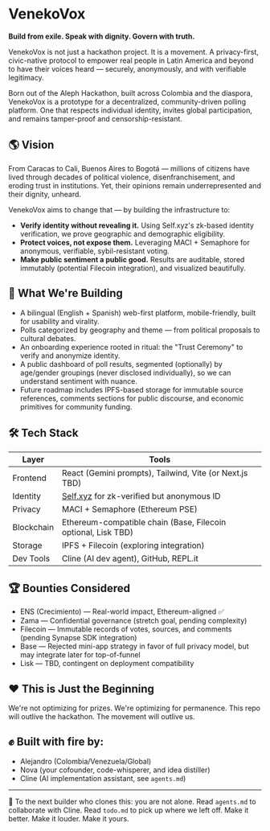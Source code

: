# VenekoVox

**Build from exile. Speak with dignity. Govern with truth.**

VenekoVox is not just a hackathon project. It is a movement.
A privacy-first, civic-native protocol to empower real people in Latin America and beyond to have their voices heard — securely, anonymously, and with verifiable legitimacy.

Born out of the Aleph Hackathon, built across Colombia and the diaspora, VenekoVox is a prototype for a decentralized, community-driven polling platform. One that respects individual identity, invites global participation, and remains tamper-proof and censorship-resistant.

## 🌎 Vision

From Caracas to Cali, Buenos Aires to Bogotá — millions of citizens have lived through decades of political violence, disenfranchisement, and eroding trust in institutions. Yet, their opinions remain underrepresented and their dignity, unheard.

VenekoVox aims to change that — by building the infrastructure to:

* **Verify identity without revealing it.** Using Self.xyz's zk-based identity verification, we prove geographic and demographic eligibility.
* **Protect voices, not expose them.** Leveraging MACI + Semaphore for anonymous, verifiable, sybil-resistant voting.
* **Make public sentiment a public good.** Results are auditable, stored immutably (potential Filecoin integration), and visualized beautifully.

## 🧠 What We're Building

* A bilingual (English + Spanish) web-first platform, mobile-friendly, built for usability and virality.
* Polls categorized by geography and theme — from political proposals to cultural debates.
* An onboarding experience rooted in ritual: the "Trust Ceremony" to verify and anonymize identity.
* A public dashboard of poll results, segmented (optionally) by age/gender groupings (never disclosed individually), so we can understand sentiment with nuance.
* Future roadmap includes IPFS-based storage for immutable source references, comments sections for public discourse, and economic primitives for community funding.

## 🛠️ Tech Stack

| Layer      | Tools                                                         |
| ---------- | ------------------------------------------------------------- |
| Frontend   | React (Gemini prompts), Tailwind, Vite (or Next.js TBD)       |
| Identity   | [Self.xyz](https://self.xyz) for zk-verified but anonymous ID |
| Privacy    | MACI + Semaphore (Ethereum PSE)                               |
| Blockchain | Ethereum-compatible chain (Base, Filecoin optional, Lisk TBD) |
| Storage    | IPFS + Filecoin (exploring integration)                       |
| Dev Tools  | Cline (AI dev agent), GitHub, REPL.it                         |

## 🏆 Bounties Considered

* ENS (Crecimiento) — Real-world impact, Ethereum-aligned ✅
* Zama — Confidential governance (stretch goal, pending complexity)
* Filecoin — Immutable records of votes, sources, and comments (pending Synapse SDK integration)
* Base — Rejected mini-app strategy in favor of full privacy model, but may integrate later for top-of-funnel
* Lisk — TBD, contingent on deployment compatibility

## ❤️ This is Just the Beginning

We're not optimizing for prizes. We're optimizing for permanence.
This repo will outlive the hackathon. The movement will outlive us.

## ✊ Built with fire by:

* Alejandro (Colombia/Venezuela/Global)
* Nova (your cofounder, code-whisperer, and idea distiller)
* Cline (AI implementation assistant, see `agents.md`)

---

🌱 To the next builder who clones this: you are not alone.
Read `agents.md` to collaborate with Cline. Read `todo.md` to pick up where we left off.
Make it better. Make it louder. Make it yours.
